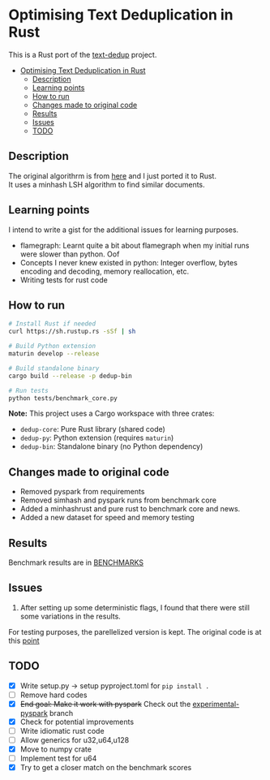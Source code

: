 # Optimising Text Deduplication in Rust

This is a Rust port of the [text-dedup](https://github.com/ChenghaoMou/text-dedup) project.
- [Optimising Text Deduplication in Rust](#optimising-text-deduplication-in-rust)
  - [Description](#description)
  - [Learning points](#learning-points)
  - [How to run](#how-to-run)
  - [Changes made to original code](#changes-made-to-original-code)
  - [Results](#results)
  - [Issues](#issues)
  - [TODO](#todo)


## Description
The original algorithrm is from [here](https://github.com/ChenghaoMou/text-dedup) and I just ported it to Rust.  
It uses a minhash LSH algorithm to find similar documents.  

## Learning points

I intend to write a gist for the additional issues for learning purposes.

- flamegraph: Learnt quite a bit about flamegraph when my initial runs were slower than python. Oof
- Concepts I never knew existed in python: Integer overflow, bytes encoding and decoding, memory reallocation, etc.
- Writing tests for rust code

## How to run

```bash
# Install Rust if needed
curl https://sh.rustup.rs -sSf | sh

# Build Python extension
maturin develop --release

# Build standalone binary
cargo build --release -p dedup-bin

# Run tests
python tests/benchmark_core.py
```

**Note:** This project uses a Cargo workspace with three crates:
- `dedup-core`: Pure Rust library (shared code)
- `dedup-py`: Python extension (requires `maturin`)
- `dedup-bin`: Standalone binary (no Python dependency)

## Changes made to original code

- Removed pyspark from requirements
- Removed simhash and pyspark runs from benchmark core
- Added a minhashrust and pure rust to benchmark core and news.
- Added a new dataset for speed and memory testing

## Results

Benchmark results are in [BENCHMARKS](docs/BENCHMARKS.md)

## Issues

1. After setting up some deterministic flags, I found that there were still some variations in the results.  

For testing purposes, the parellelized version is kept. The original code is at this [point](https://github.com/wheynelau/text-dedup-rs/blob/b121d1431f657ea71034b07dc39ae3428f363dbd/src/dedup.rs)

## TODO
- [x] Write setup.py -> setup pyproject.toml for `pip install .`
- [ ] Remove hard codes
- [x] ~~End goal: Make it work with pyspark~~ Check out the [experimental-pyspark](https://github.com/wheynelau/text-dedup-rs/tree/experimental-pyspark) branch
- [x] Check for potential improvements
- [ ] Write idiomatic rust code
- [ ] Allow generics for u32,u64,u128
- [x] Move to numpy crate
- [ ] Implement test for u64
- [x] Try to get a closer match on the benchmark scores